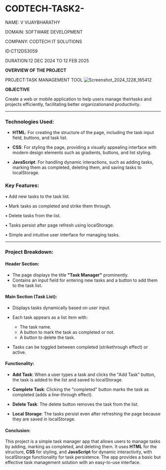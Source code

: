 # CODTECH-TASK2-

NAME:  V VIJAYBHARATHY 

DOMAIN: SOFTWARE DEVELOPMENT 

COMPANY: CODTECH IT SOLUTIONS 

ID:CT12DS3059

DURATION:12 DEC 2024 TO 12 FEB 2025

**OVERVIEW OF THE PROJECT**

PROJECT:TASK MANAGEMENT TOOL
![Screenshot_2024_1228_165412](https://github.com/user-attachments/assets/c3d39bfd-a9d7-4887-befe-38e5905125de)




**OBJECTIVE**

Create a web or mobile application to help users manage theirtasks and projects efficiently, facilitating better organizationand productivity.

---

### **Technologies Used:**

- **HTML**: For creating the structure of the page, including the task input field, buttons, and task list.
 
- **CSS**: For styling the page, providing a visually appealing interface with modern design elements such as gradients, buttons, and list styling.
  
- **JavaScript**: For handling dynamic interactions, such as adding tasks, marking them as completed, deleting them, and saving tasks to localStorage.

### **Key Features:**

• Add new tasks to the task list.

• Mark tasks as completed and strike them through.

• Delete tasks from the list.

• Tasks persist after page refresh using localStorage.

• Simple and intuitive user interface for managing tasks.

---

### **Project Breakdown:**

#### **Header Section:**
- The page displays the title **"Task Manager"** prominently.
- Contains an input field for entering new tasks and a button to add them to the task list.

#### **Main Section (Task List):**
- Displays tasks dynamically based on user input.
- Each task appears as a list item with:
  - The task name.
  - A button to mark the task as completed or not.
  - A button to delete the task.
  
- Tasks can be toggled between completed (strikethrough effect) or active.

#### **Functionality:**

- **Add Task**: When a user types a task and clicks the "Add Task" button, the task is added to the list and saved to localStorage.
  
- **Complete Task**: Clicking the "completed" button marks the task as completed (adds a line-through effect).
  
- **Delete Task**: The delete button removes the task from the list.

- **Local Storage**: The tasks persist even after refreshing the page because they are saved in localStorage.

#### **Conclusion:**

This project is a simple task manager app that allows users to manage tasks by adding, marking as completed, and deleting them. It uses **HTML** for the structure, **CSS** for styling, and **JavaScript** for dynamic interactivity, with localStorage functionality for task persistence. The app provides a basic but effective task management solution with an easy-to-use interface.


